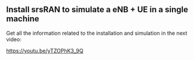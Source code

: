 ## Install srsRAN to simulate a eNB + UE in a single machine
Get all the information related to the installation and simulation in the next video:

https://youtu.be/yTZOPhK3_9Q